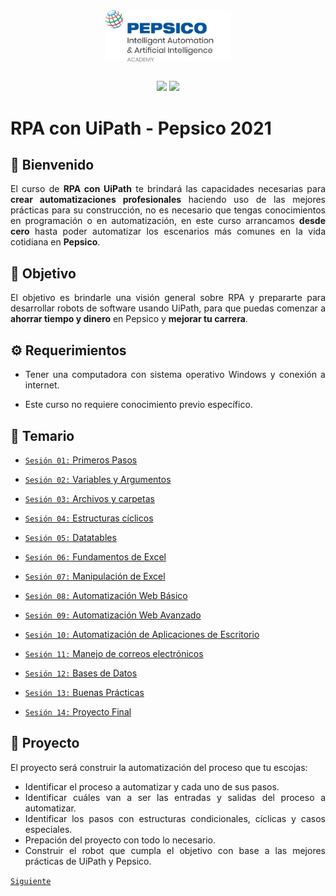 <div align="center">
<img src="assets/logo.png" align="center" width="40%">
<br><br>

![](https://img.shields.io/badge/BUILT%20BY%20-IT%20MEX-blue.svg)  ![](https://img.shields.io/badge/FOR-YOU-orange.svg)

</div>

<div style="text-align: justify;">

# RPA con UiPath - Pepsico 2021

## :wave: Bienvenido

El curso de **RPA con UiPath** te brindará las capacidades necesarias para **crear automatizaciones profesionales** haciendo uso de las mejores prácticas para su construcción, no es necesario que tengas conocimientos en programación o en automatización, en este curso arrancamos **desde cero** hasta poder automatizar los escenarios más comunes en la vida cotidiana en **Pepsico**.
  
## :dart: Objetivo

El objetivo es brindarle una visión general sobre RPA y prepararte para desarrollar robots de software usando UiPath, para que puedas comenzar a **ahorrar tiempo y dinero** en Pepsico y **mejorar tu carrera**.

## :gear: Requerimientos

- Tener una computadora con sistema operativo Windows y conexión a internet.

- Este curso no requiere conocimiento previo específico.

## :bookmark_tabs: Temario
- [`Sesión 01:` Primeros Pasos](Session-01/README.md)

- [`Sesión 02:` Variables y Argumentos](Session-02/README.md)

- [`Sesión 03:` Archivos y carpetas](Session-03/README.md)

- [`Sesión 04:` Estructuras cíclicos](Session-04/README.md)

- [`Sesión 05:` Datatables](Session-05/README.md)

- [`Sesión 06:` Fundamentos de Excel](Session-06/README.md)

- [`Sesión 07:` Manipulación de Excel](Session-07/README.md)

- [`Sesión 08:` Automatización Web Básico](Session-08/README.md)

- [`Sesión 09:` Automatización Web Avanzado](Session-09/README.md)

- [`Sesión 10:` Automatización de Aplicaciones de Escritorio](Session-10/README.md)

- [`Sesión 11:` Manejo de correos electrónicos](Session-11/README.md)

- [`Sesión 12:` Bases de Datos](Session-12/README.md)

- [`Sesión 13:` Buenas Prácticas](Session-13/README.md)

- [`Sesión 14:` Proyecto Final](Session-14/README.md)

## :wrench: Proyecto

El proyecto será construir la automatización del proceso que tu escojas:

- Identificar el proceso a automatizar y cada uno de sus pasos.
- Identificar cuáles van a ser las entradas y salidas del proceso a automatizar.
- Identificar los pasos con estructuras condicionales, cíclicas y casos especiales.
- Prepación del proyecto con todo lo necesario.
- Construir el robot que cumpla el objetivo con base a las mejores prácticas de UiPath y Pepsico.

[`Siguiente`](Session-01/README.md)

</div>